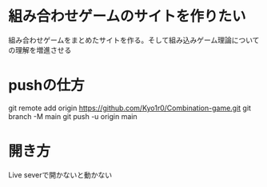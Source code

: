 
# 組み合わせゲームのサイトを作りたい
組み合わせゲームをまとめたサイトを作る。そして組み込みゲーム理論についての理解を増進させる
# pushの仕方
git remote add origin https://github.com/Kyo1r0/Combination-game.git
git branch -M main
git push -u origin main


# 開き方
Live severで開かないと動かない
